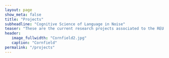 ```yaml
---
layout: page
show_meta: false
title: "Projects"
subheadline: "Cognitive Science of Language in Noise"
teaser: "These are the current research projects associated to the REU site"
header:
   image_fullwidth: "Cornfield2.jpg"
   caption: "Cornfield"
permalink: "/projects"
---
```

